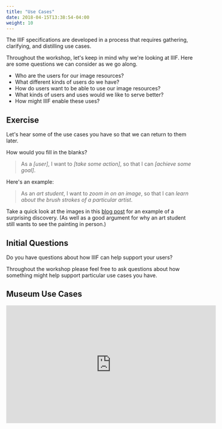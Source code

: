 ```yaml
---
title: "Use Cases"
date: 2018-04-15T13:38:54-04:00
weight: 10
---
```


The IIIF specifications are developed in a process that requires gathering, clarifying, and distilling use cases.

Throughout the workshop, let's keep in mind why we're looking at IIIF. Here are some questions we can consider as we go along.

- Who are the users for our image resources?
- What different kinds of users do we have?
- How do users want to be able to use our image resources?
- What kinds of users and uses would we like to serve better?
- How might IIIF enable these uses?

## Exercise

Let's hear some of the use cases you have so that we can return to them later.

How would you fill in the blanks?

> As a _[user]_, I want to _[take some action]_, so that I can _[achieve some goal]_.

Here's an example:

> As an _art student_, I want to _zoom in on an image_, so that I can _learn about the brush strokes of a particular artist_.

Take a quick look at the images in this [blog post][wendymac] for an example of a surprising discovery. (As well as a good argument for why an art student still wants to see the painting in person.)

<!-- #backlog:400 What's a better use case example? -->

## Initial Questions

Do you have questions about how IIIF can help support your users?

Throughout the workshop please feel free to ask questions about how something might help support particular use cases you have.

## Museum Use Cases

<iframe width="560" height="315" src="https://www.youtube-nocookie.com/embed/AefD7wbfTFU?rel=0" frameborder="0" allowfullscreen></iframe>

<!-- #backlog:140 extract some of the museum use cases out of this video -->

[wendymac]: https://medium.com/@wendymac/what-does-the-mets-new-online-collection-mean-for-art-students-5d957b09aaf8
